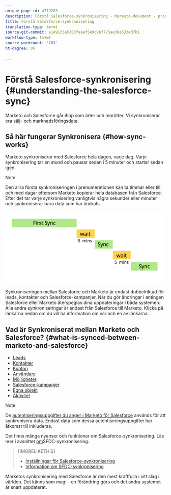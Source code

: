 ```yaml
---
unique-page-id: 4719283
description: Förstå Salesforce-synkronisering - Marketo-dokument - produktdokumentation
title: Förstå Salesforce-synkronisering
translation-type: tm+mt
source-git-commit: e149133a5383faaef5e9c9b7775ae36e633ed7b1
workflow-type: tm+mt
source-wordcount: '263'
ht-degree: 0%

---
```



# Förstå Salesforce-synkronisering {#understanding-the-salesforce-sync}

Marketo och Salesforce går ihop som ärter och morötter. Vi synkroniserar era sälj- och marknadsföringsdata.

## Så här fungerar Synkronisera {#how-sync-works}

Marketo synkroniserar med Salesforce hela dagen, varje dag. Varje synkronisering tar en stund och pausar sedan i 5 minuter och startar sedan igen.

>[!NOTE]
>
>Den allra första synkroniseringen i prenumerationen kan ta timmar eller till och med dagar eftersom Marketo kopierar hela databasen från Salesforce. Efter det tar varje synkronisering vanligtvis några sekunder eller minuter och synkroniserar bara data som har ändrats.

![](assets/sync-illustration.png)

Synkroniseringen mellan Salesforce och Marketo är endast dubbelriktad för leads, kontakter och Salesforce-kampanjer. När du gör ändringar i antingen Salesforce eller Marketo återspeglas dina uppdateringar i båda systemen. Alla andra synkroniseringar är endast från Salesforce till Marketo. Klicka på länkarna nedan om du vill ha information om var och en av länkarna.

## Vad är Synkroniserat mellan Marketo och Salesforce? {#what-is-synced-between-marketo-and-salesforce}

* [Leads](sfdc-sync-details/sfdc-sync-lead-sync.md)
* [Kontakter](sfdc-sync-details/sfdc-sync-contact-sync.md)
* [Konton](sfdc-sync-details/sfdc-sync-account-sync.md)
* [Användare](sfdc-sync-details/sfdc-sync-lead-account-owner-sync.md)
* [Möjligheter](sfdc-sync-details/sfdc-sync-opportunity-sync.md)
* [Salesforce-kampanjer](sfdc-sync-details/sfdc-sync-campaign-sync.md)
* [Egna objekt](sfdc-sync-details/sfdc-sync-custom-object-sync.md)
* [Aktivitet](sfdc-sync-details/sfdc-sync-activity-sync.md)

>[!NOTE]
>
>De [autentiseringsuppgifter du anger i Marketo för Salesforce](setup/enterprise-unlimited-edition/step-2-of-3-create-a-salesforce-user-for-marketo-enterprise-unlimited.md) används för att synkronisera data. Endast data som dessa autentiseringsuppgifter har åtkomst till inkluderas.

Det finns många nyanser och funktioner om Salesforce-synkronisering. Läs mer i avsnittet [om](http://docs.marketo.com/display/docs/sfdc+sync+details)SFDC-synkronisering.

>[!MORELIKETHIS]
>
>* [Inställningar för Salesforce-synkronisering](http://docs.marketo.com/display/docs/setup)
>* [Information om SFDC-synkronisering](http://docs.marketo.com/display/docs/sfdc+sync+details)

>



Marketos synkronisering med Salesforce är den mest kraftfulla i sitt slag i världen. Det känns som magi - en förändring görs och det andra systemet är snart uppdaterat.